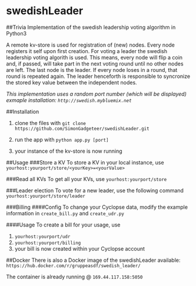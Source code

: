# swedishLeader
##Trivia
Implementation of the swedish leadership voting algorithm in Python3

A remote kv-store is used for registration of (new) nodes. Every node registers it self upon first creation.
For voting a leader the swedish leadership voting algorith is used. This means, every node will flip a coin and, if passed, will take part in the next voting round until no other nodes are left. The last node is the leader. If every node loses in a round, that round is repeated again.
The leader henceforth is responsible to syncronize the stored key value between the independent nodes.

*This implementation uses a random port number (which will be displayed)*
*exmaple installation: `http://swedish.mybluemix.net`*


##Installation
1. clone the files with `git clone https://github.com/SimonGadgeteer/swedishLeader.git`

2. run the app with `python app.py [port]`

3. your instance of the kv-store is now running


##Usage
###Store a KV
To store a KV in your local instance, use `yourhost:yourport/store/<yourKey>=<yourValue>`

###Read all KVs
To get all your KVs, use `yourhost:yourport/store`

###Leader election
To vote for a new leader, use the following command `yourhost:yourport/store/leader`

###Billing
####Config
To change your Cyclopse data, modify the example information in `create_bill.py` and `create_udr.py`

####Usage
To create a bill for your usage, use

1. `yourhost:yourport/udr`
2. `yourhost:yourport/billing`
3. your bill is now created within your Cyclopse account


##Docker
There is also a Docker image of the swedishLeader available:
`https://hub.docker.com/r/gruppeasdf/swedish_leader/`

The container is already running @ `169.44.117.158:5050`

